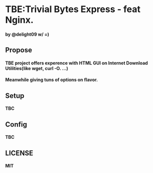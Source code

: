 # TBE:Trivial Bytes Express - feat Nginx.
#### by @delight09 w/ =)
## Propose
#### TBE project offers experence with HTML GUI on Internet Download Utilities(like wget, curl -O. ...)
#### Meanwhile giving tuns of options on flavor.

## Setup
#### TBC
## Config
#### TBC
## LICENSE
#### MIT
